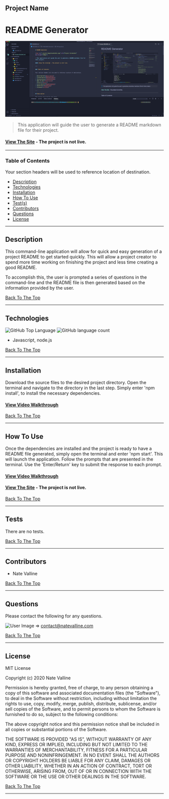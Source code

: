 
## Project Name

# README Generator

<img src="./assets/img/readme-generator.png" alt="Project Screenshot" max-height="500px">

> This application will guide the user to generate a README markdown file for their project.

#### [View The Site](#) - The project is not live.

---

### Table of Contents

Your section headers will be used to reference location of destination.

- [Description](#description)
- [Technologies](#technologies)
- [Installation](#installation)
- [How To Use](#how-to-use)
- [Test(s)](#tests)
- [Contributors](#contributors)
- [Questions](#questions)
- [License](#license)

---

## Description

This command-line application will allow for quick and easy generation of a project README to get started quickly. This will allow a project creator to spend more time working on finishing the project and less time creating a good README.  

To accomplish this, the user is prompted a series of questions in the command-line and the README file is then generated based on the information provided by the user. 

[Back To The Top](#project-name)

---

## Technologies

![GitHub Top Language](https://img.shields.io/github/languages/top/nvalline/readme-generator) ![GitHub language count](https://img.shields.io/github/languages/count/nvalline/readme-generator)

- Javascript, node.js

[Back To The Top](#project-name)

---

## Installation

Download the source files to the desired project directory. Open the terminal and navigate to the directory in the last step. Simply enter 'npm install', to install the necessary dependencies. 

#### [View Video Walkthrough](https://nv-marketing-llc.wistia.com/medias/0hiqal6xuv)

[Back To The Top](#project-name)

---

## How To Use

Once the dependencies are installed and the project is ready to have a README file generated, simply open the terminal and enter 'npm start'.  This will launch the application.  Follow the prompts that are presented in the terminal. Use the 'Enter/Return' key to submit the response to each prompt.

#### [View Video Walkthrough](https://nv-marketing-llc.wistia.com/medias/0hiqal6xuv)

#### [View The Site](#) - The project is not live.

[Back To The Top](#project-name)

---

## Tests

There are no tests.

[Back To The Top](#project-name)

---

## Contributors

- Nate Valline

[Back To The Top](#project-name)

---

## Questions

Please contact the following for any questions.

<img src="https://avatars3.githubusercontent.com/u/58278138?v=4" alt="User Image" width="35px">  =>  contact@natevalline.com

[Back To The Top](#project-name)

---

## License

MIT License

Copyright (c) 2020 Nate Valline

Permission is hereby granted, free of charge, to any person obtaining a copy
of this software and associated documentation files (the "Software"), to deal
in the Software without restriction, including without limitation the rights
to use, copy, modify, merge, publish, distribute, sublicense, and/or sell
copies of the Software, and to permit persons to whom the Software is
furnished to do so, subject to the following conditions:

The above copyright notice and this permission notice shall be included in all
copies or substantial portions of the Software.

THE SOFTWARE IS PROVIDED "AS IS", WITHOUT WARRANTY OF ANY KIND, EXPRESS OR
IMPLIED, INCLUDING BUT NOT LIMITED TO THE WARRANTIES OF MERCHANTABILITY,
FITNESS FOR A PARTICULAR PURPOSE AND NONINFRINGEMENT. IN NO EVENT SHALL THE
AUTHORS OR COPYRIGHT HOLDERS BE LIABLE FOR ANY CLAIM, DAMAGES OR OTHER
LIABILITY, WHETHER IN AN ACTION OF CONTRACT, TORT OR OTHERWISE, ARISING FROM,
OUT OF OR IN CONNECTION WITH THE SOFTWARE OR THE USE OR OTHER DEALINGS IN THE
SOFTWARE.

[Back To The Top](#project-name)

---
    